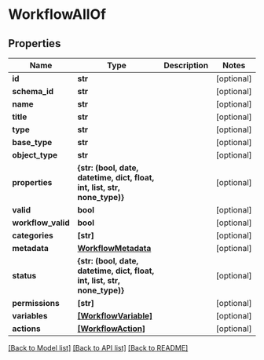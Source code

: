 # WorkflowAllOf


## Properties
Name | Type | Description | Notes
------------ | ------------- | ------------- | -------------
**id** | **str** |  | [optional] 
**schema_id** | **str** |  | [optional] 
**name** | **str** |  | [optional] 
**title** | **str** |  | [optional] 
**type** | **str** |  | [optional] 
**base_type** | **str** |  | [optional] 
**object_type** | **str** |  | [optional] 
**properties** | **{str: (bool, date, datetime, dict, float, int, list, str, none_type)}** |  | [optional] 
**valid** | **bool** |  | [optional] 
**workflow_valid** | **bool** |  | [optional] 
**categories** | **[str]** |  | [optional] 
**metadata** | [**WorkflowMetadata**](WorkflowMetadata.md) |  | [optional] 
**status** | **{str: (bool, date, datetime, dict, float, int, list, str, none_type)}** |  | [optional] 
**permissions** | **[str]** |  | [optional] 
**variables** | [**[WorkflowVariable]**](WorkflowVariable.md) |  | [optional] 
**actions** | [**[WorkflowAction]**](WorkflowAction.md) |  | [optional] 

[[Back to Model list]](../README.md#documentation-for-models) [[Back to API list]](../README.md#documentation-for-api-endpoints) [[Back to README]](../README.md)


